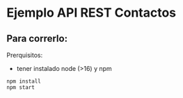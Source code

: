 # Ejemplo API REST Contactos

## Para correrlo:
Prerquisitos:
- tener instalado node (>16) y npm
```
npm install
npm start
```
